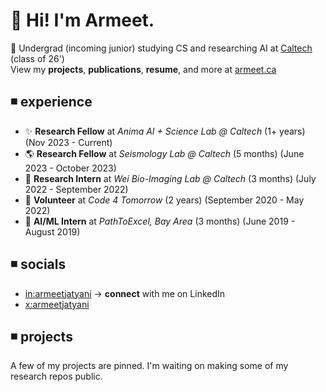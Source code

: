 # 👋 Hi! I'm Armeet.
🦫 Undergrad (incoming junior) studying CS and researching AI at [Caltech](https://caltech.edu) (class of 26')
<br/>
View my **projects**, **publications**, **resume**, and more at [armeet.ca](https://armeet.ca)

## ◾ experience
- ✨ **Research Fellow** at _Anima AI + Science Lab @ Caltech_ (1+ years) (Nov 2023 - Current)
- 🌎 **Research Fellow** at _Seismology Lab @ Caltech_ (5 months) (June 2023 - October 2023)
- 🔬 **Research Intern** at _Wei Bio-Imaging Lab @ Caltech_ (3 months) (July 2022 - September 2022)
- 🏫 **Volunteer** at _Code 4 Tomorrow_ (2 years) (September 2020 - May 2022)
- 🧮 **AI/ML Intern** at _PathToExcel, Bay Area_ (3 months) (June 2019 - August 2019)

## ◾ socials
- [in:armeetjatyani](https://linkedin.com/in/armeetjatyani) -> **connect** with me on LinkedIn
- [x:armeetjatyani](https://x.com/armeetjatyani)

## ◾ projects
A few of my projects are pinned. I'm waiting on making some of my research repos public.
